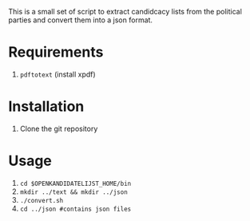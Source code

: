 This is a small set of script to extract candidcacy lists from the political parties and convert them into a json format.

Requirements
============

1. `pdftotext` (install xpdf)

Installation
============

1. Clone the git repository

Usage
=====

1. `cd $OPENKANDIDATELIJST_HOME/bin`
2. `mkdir ../text && mkdir ../json`
2. `./convert.sh`
3. `cd ../json #contains json files`
